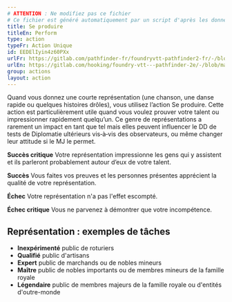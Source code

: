 ```yaml
---
# ATTENTION : Ne modifiez pas ce fichier
# Ce fichier est généré automatiquement par un script d'après les données du module Foundry VTT officiel et de sa traduction
title: Se produire
titleEn: Perform
type: action
typeFr: Action Unique
id: EEDElIyin4z60PXx
urlFr: https://gitlab.com/pathfinder-fr/foundryvtt-pathfinder2-fr/-/blob/master/data/actions/EEDElIyin4z60PXx.htm
urlEn: https://gitlab.com/hooking/foundry-vtt---pathfinder-2e/-/blob/master/packs/data/actions.db/perform.json
group: actions
layout: action
---
```

Quand vous donnez une courte représentation (une chanson, une danse rapide ou quelques histoires drôles), vous utilisez l’action Se produire. Cette action est particulièrement utile quand vous voulez prouver votre talent ou impressionner rapidement quelqu’un. Ce genre de représentations a rarement un impact en tant que tel mais elles peuvent influencer le DD de tests de Diplomatie ultérieurs vis‑à‑vis des observateurs, ou même changer leur attitude si le MJ le permet.


**Succès critique** Votre représentation impressionne les gens qui y assistent et ils parleront probablement autour d’eux de votre talent.

**Succès** Vous faites vos preuves et les personnes présentes apprécient la qualité de votre représentation.

**Échec** Votre représentation n'a pas l'effet escompté.

**Échec critique** Vous ne parvenez à démontrer que votre incompétence.

## Représentation : exemples de tâches

- **Inexpérimenté** public de roturiers
- **Qualifié** public d'artisans
- **Expert** public de marchands ou de nobles mineurs
- **Maître** public de nobles importants ou de membres mineurs de la famille royale
- **Légendaire** public de membres majeurs de la famille royale ou d'entités d'outre-monde

